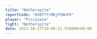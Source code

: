 ```yaml
---
title: "Netherspite"
reportCode: "AVBT7YrMDjP2NnFH"
player: "Pissjuana"
fight: "Netherspite"
date: 2021-10-27T19:09:12.576000+00:00
---
```

